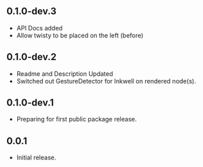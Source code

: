 ## 0.1.0-dev.3

* API Docs added
* Allow twisty to be placed on the left (before)

## 0.1.0-dev.2

* Readme and Description Updated
* Switched out GestureDetector for Inkwell on rendered node(s).

## 0.1.0-dev.1

* Preparing for first public package release.


## 0.0.1

* Initial release.
